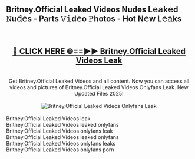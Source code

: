 <h2>Britney.Official Leaked Videos Nudes L𝚎𝚊k𝚎d 𝙽u𝚍𝚎s - Parts 𝚅𝚒d𝚎o 𝙿hotos - Hot N𝚎w L𝚎𝚊ks</h2>
<br>
<div align="center">
<h2><a href="https://213.232.235.80/live/video.php?q=britney.official-leaked-videos" rel="nofollow">🔴 CLICK HERE 🌐==►► Britney.Official Leaked Videos Leak</a></h2>
<br>
Get Britney.Official Leaked Videos and all content. Now you can access all videos and pictures of Britney.Official Leaked Videos Onlyfans Leak. New Updated Files 2025!
<br>
<br>
<a href="https://213.232.235.80/live/video.php?q=britney.official-leaked-videos" rel="nofollow" data-target="animated-image.originalLink"><img src="https://i.imgur.com/1EjSzPs.png" alt="Britney.Official Leaked Videos Onlyfans Leak" style="max-width: 100%; display: inline-block;" data-target="animated-image.originalImage"></a>
</div>
<br>
Britney.Official Leaked Videos leak<br>
Britney.Official Leaked Videos leaked onlyfans<br>
Britney.Official Leaked Videos onlyfans leak<br>
Britney.Official Leaked Videos leaked onlyfans<br>
Britney.Official Leaked Videos onlyfans leaks<br>
Britney.Official Leaked Videos onlyfans porn
